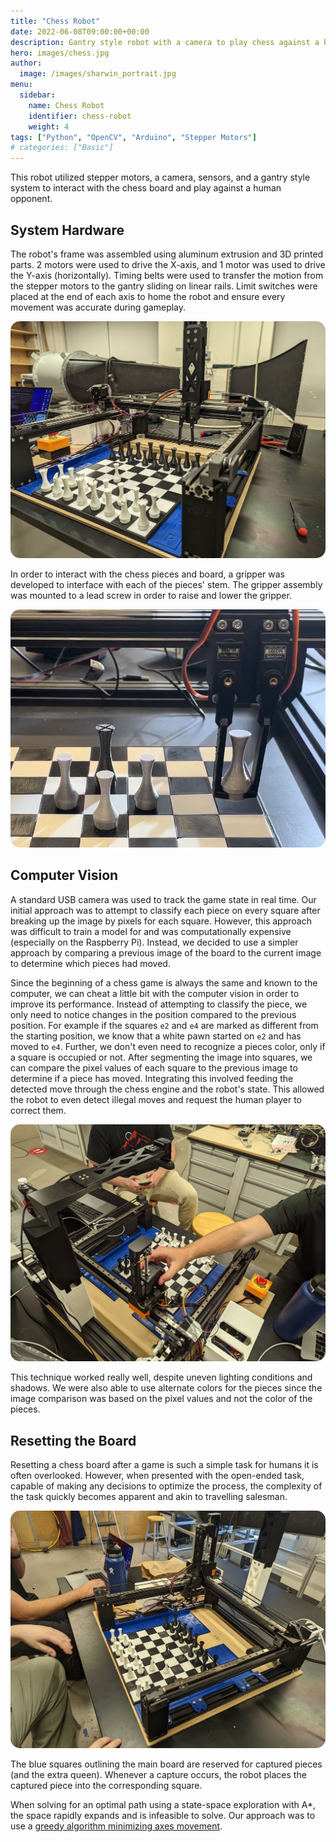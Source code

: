 ```yaml
---
title: "Chess Robot"
date: 2022-06-08T09:00:00+00:00
description: Gantry style robot with a camera to play chess against a human player.
hero: images/chess.jpg
author:
  image: /images/sharwin_portrait.jpg
menu:
  sidebar:
    name: Chess Robot
    identifier: chess-robot
    weight: 4
tags: ["Python", "OpenCV", "Arduino", "Stepper Motors"]
# categories: ["Basic"]
---
```


This robot utilized stepper motors, a camera, sensors, and a gantry style system to interact with the chess board and play against a human opponent.

## System Hardware
The robot's frame was assembled using aluminum extrusion and 3D printed parts. 2 motors were used to drive the X-axis, and 1 motor was used to drive the Y-axis (horizontally). Timing belts were used to transfer the motion from the stepper motors to the gantry sliding on linear rails. Limit switches were placed at the end of each axis to home the robot and ensure every movement was accurate during gameplay.

<div align="center">
    <img src="chess_robot_frame.jpg" alt="Chess Robot Frame" style="border-radius: 15px;">
</div>

In order to interact with the chess pieces and board, a gripper was developed to interface with each of the pieces' stem. The gripper assembly was mounted to a lead screw in order to raise and lower the gripper.

<div align="center">
    <img src="chess_gripper.png" alt="Chess Robot Gripper" style="border-radius: 15px;">
</div>

## Computer Vision
A standard USB camera was used to track the game state in real time. Our initial approach was to attempt to classify each piece on every square after breaking up the image by pixels for each square. However, this approach was difficult to train a model for and was computationally expensive (especially on the Raspberry Pi). Instead, we decided to use a simpler approach by comparing a previous image of the board to the current image to determine which pieces had moved.

Since the beginning of a chess game is always the same and known to the computer, we can cheat a little bit with the computer vision in order to improve its performance. Instead of attempting to classify the piece, we only need to notice changes in the position compared to the previous position. For example if the squares `e2` and `e4` are marked as different from the starting position, we know that a white pawn started on `e2` and has moved to `e4`. Further, we don't even need to recognize a pieces color, only if a square is occupied or not. After segmenting the image into squares, we can compare the pixel values of each square to the previous image to determine if a piece has moved. Integrating this involved feeding the detected move through the chess engine and the robot's state. This allowed the robot to even detect illegal moves and request the human player to correct them.


<div align="center">
    <img src="camera.jpg" alt="Chess Robot Frame" style="border-radius: 15px;">
</div>

This technique worked really well, despite uneven lighting conditions and shadows. We were also able to use alternate colors for the pieces since the image comparison was based on the pixel values and not the color of the pieces.

## Resetting the Board
Resetting a chess board after a game is such a simple task for humans it is often overlooked. However, when presented with the open-ended task, capable of making any decisions to optimize the process, the complexity of the task quickly becomes apparent and akin to travelling salesman.

<div align="center">
    <img src="frame_from_above.jpg" alt="Chess Robot Frame" style="border-radius: 15px;">
</div>

The blue squares outlining the main board are reserved for captured pieces (and the extra queen). Whenever a capture occurs, the robot places the captured piece into the corresponding square.

When solving for an optimal path using a state-space exploration with A*, the space rapidly expands and is infeasible to solve. Our approach was to use a [greedy algorithm minimizing axes movement](https://github.com/Connor205/Chess-Robot-NURobotics/blob/main/mk1/resetFinder.py).
